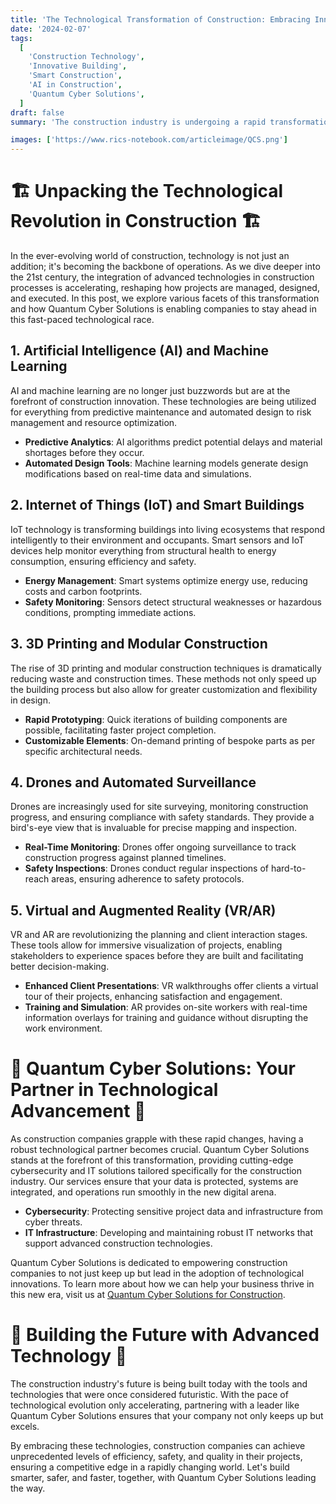 ```yaml
---
title: 'The Technological Transformation of Construction: Embracing Innovation with Quantum Cyber Solutions'
date: '2024-02-07'
tags:
  [
    'Construction Technology',
    'Innovative Building',
    'Smart Construction',
    'AI in Construction',
    'Quantum Cyber Solutions',
  ]
draft: false
summary: 'The construction industry is undergoing a rapid transformation, fueled by advancements in various technologies. From AI to smart building materials, this blog post explores the diverse areas being revolutionized by tech and highlights how Quantum Cyber Solutions is playing a pivotal role in helping companies navigate this dynamic landscape.'

images: ['https://www.rics-notebook.com/articleimage/QCS.png']
---
```


# 🏗️ Unpacking the Technological Revolution in Construction 🏗️

In the ever-evolving world of construction, technology is not just an addition; it's becoming the backbone of operations. As we dive deeper into the 21st century, the integration of advanced technologies in construction processes is accelerating, reshaping how projects are managed, designed, and executed. In this post, we explore various facets of this transformation and how Quantum Cyber Solutions is enabling companies to stay ahead in this fast-paced technological race.

## 1. **Artificial Intelligence (AI) and Machine Learning**

AI and machine learning are no longer just buzzwords but are at the forefront of construction innovation. These technologies are being utilized for everything from predictive maintenance and automated design to risk management and resource optimization.

- **Predictive Analytics**: AI algorithms predict potential delays and material shortages before they occur.
- **Automated Design Tools**: Machine learning models generate design modifications based on real-time data and simulations.

## 2. **Internet of Things (IoT) and Smart Buildings**

IoT technology is transforming buildings into living ecosystems that respond intelligently to their environment and occupants. Smart sensors and IoT devices help monitor everything from structural health to energy consumption, ensuring efficiency and safety.

- **Energy Management**: Smart systems optimize energy use, reducing costs and carbon footprints.
- **Safety Monitoring**: Sensors detect structural weaknesses or hazardous conditions, prompting immediate actions.

## 3. **3D Printing and Modular Construction**

The rise of 3D printing and modular construction techniques is dramatically reducing waste and construction times. These methods not only speed up the building process but also allow for greater customization and flexibility in design.

- **Rapid Prototyping**: Quick iterations of building components are possible, facilitating faster project completion.
- **Customizable Elements**: On-demand printing of bespoke parts as per specific architectural needs.

## 4. **Drones and Automated Surveillance**

Drones are increasingly used for site surveying, monitoring construction progress, and ensuring compliance with safety standards. They provide a bird's-eye view that is invaluable for precise mapping and inspection.

- **Real-Time Monitoring**: Drones offer ongoing surveillance to track construction progress against planned timelines.
- **Safety Inspections**: Drones conduct regular inspections of hard-to-reach areas, ensuring adherence to safety protocols.

## 5. **Virtual and Augmented Reality (VR/AR)**

VR and AR are revolutionizing the planning and client interaction stages. These tools allow for immersive visualization of projects, enabling stakeholders to experience spaces before they are built and facilitating better decision-making.

- **Enhanced Client Presentations**: VR walkthroughs offer clients a virtual tour of their projects, enhancing satisfaction and engagement.
- **Training and Simulation**: AR provides on-site workers with real-time information overlays for training and guidance without disrupting the work environment.

# 🚀 Quantum Cyber Solutions: Your Partner in Technological Advancement 🚀

As construction companies grapple with these rapid changes, having a robust technological partner becomes crucial. Quantum Cyber Solutions stands at the forefront of this transformation, providing cutting-edge cybersecurity and IT solutions tailored specifically for the construction industry. Our services ensure that your data is protected, systems are integrated, and operations run smoothly in the new digital arena.

- **Cybersecurity**: Protecting sensitive project data and infrastructure from cyber threats.
- **IT Infrastructure**: Developing and maintaining robust IT networks that support advanced construction technologies.

Quantum Cyber Solutions is dedicated to empowering construction companies to not just keep up but lead in the adoption of technological innovations. To learn more about how we can help your business thrive in this new era, visit us at [Quantum Cyber Solutions for Construction](https://www.quantumcybersolutions.com/Construction).

# 🌟 Building the Future with Advanced Technology 🌟

The construction industry's future is being built today with the tools and technologies that were once considered futuristic. With the pace of technological evolution only accelerating, partnering with a leader like Quantum Cyber Solutions ensures that your company not only keeps up but excels.

By embracing these technologies, construction companies can achieve unprecedented levels of efficiency, safety, and quality in their projects, ensuring a competitive edge in a rapidly changing world. Let's build smarter, safer, and faster, together, with Quantum Cyber Solutions leading the way.
